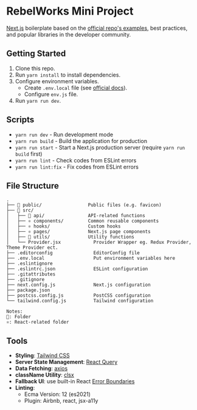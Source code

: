 # RebelWorks Mini Project

[Next.js](https://nextjs.org/) boilerplate based on the [official repo's examples](https://github.com/vercel/next.js/tree/canary/examples), best practices, and popular libraries in the developer community.


## Getting Started

1. Clone this repo.
2. Run `yarn install` to install dependencies.
3. Configure environment variables.
   - Create `.env.local` file (see [official docs](https://nextjs.org/docs/basic-features/environment-variables)).
   - Configure `env.js` file.
4. Run `yarn run dev`.


## Scripts

- `yarn run dev` - Run development mode
- `yarn run build` - Build the application for production
- `yarn run start` - Start a Next.js production server (require `yarn run build` first)
- `yarn run lint` - Check codes from ESLint errors
- `yarn run lint:fix` - Fix codes from ESLint errors


## File Structure

```raw
.
├── 📂 public/                 Public files (e.g. favicon)
├── 📂 src/
│   ├── 📂 api/                API-related functions
│   ├── ⚛️ components/         Common reusable components
│   ├── ⚛️ hooks/              Custom hooks
│   ├── ⚛️ pages/              Next.js page components
│   ├── 📂 utils/              Utility functions
│   └── Provider.jsx            Provider Wrapper eg. Redux Provider, Theme Provider ect.
├── .editorconfig               EditorConfig file
├── .env.local                  Put environment variables here
├── .eslintignore
├── .eslintrc.json              ESLint configuration
├── .gitattributes
├── .gitignore
├── next.config.js              Next.js configuration
├── package.json
├── postcss.config.js           PostCSS configuration
└── tailwind.config.js          Tailwind configuration

Notes:
📂: Folder
⚛️: React-related folder
```

## Tools

- **Styling**: [Tailwind CSS](https://tailwindcss.com/)
- **Server State Management**: [React Query](https://react-query.tanstack.com/)
- **Data Fetching**: [axios](https://github.com/axios/axios)
- **className Utility**: [clsx](https://www.npmjs.com/package/clsx)
- **Fallback UI**: use built-in React [Error Boundaries](https://reactjs.org/docs/error-boundaries.html)
- **Linting**:
  - Ecma Version: 12 (es2021) 
  - Plugin: Airbnb, react, jsx-a11y
